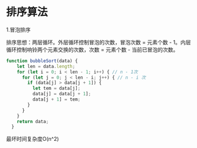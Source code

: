 # 排序算法

1.冒泡排序

排序思想：两层循环。外层循环控制冒泡的次数，冒泡次数 = 元素个数 - 1。内层循环控制响铃两个元素交换的次数，次数 = 元素个数 - 当前已冒泡的次数。

```javascript
function bubbleSort(data) {
    let len = data.length;
    for (let i = 0; i < len - 1; i++) { // n - 1次
      for (let j = 0; j < len - i; j++) { // n - i 次
        if (data[j] > data[j + 1]) {
          let tem = data[j];
          data[j] = data[j + 1];
          data[j + 1] = tem;
        }
      }
    }
    return data;
  }
```

最坏时间复杂度O(n^2)

